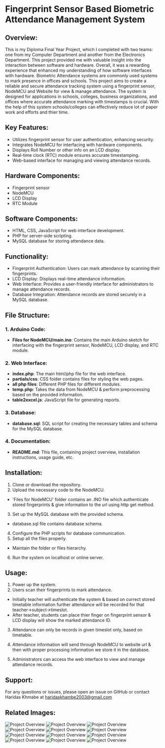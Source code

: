 
# Fingerprint Sensor Based Biometric Attendance Management System

## Overview:
This is my Diploma Final Year Project, which I completed with two teams: one from my Computer Department and another from the Electronics Department. This project provided me with valuable insight into the interaction between software and hardware. Overall, it was a rewarding experience that enhanced my understanding of how software interfaces with hardware. Biometric Attendance systems are commonly used systems to mark presence in offices and schools. This project aims to create a reliable and secure attendance tracking system using a fingerprint sensor, NodeMCU and Website for view & manage attendance. The system is designed for applications in schools, colleges, business organizations, and offices where accurate attendance marking with timestamps is crucial. With the help of this system schools/colleges can effectively reduce lot of paper work and efforts and thier time.

## Key Features:
- Utilizes fingerprint sensor for user authentication, enhancing security.
- Integrates NodeMCU for interfacing with hardware components.
- Displays Roll Number or other info on an LCD display.
- Real-time clock (RTC) module ensures accurate timestamping.
- Web-based interface for managing and viewing attendance records.

## Hardware Components:
- Fingerprint sensor
- NodeMCU
- LCD Display
- RTC Module


## Software Components:
- HTML, CSS, JavaScript for web interface development.
- PHP for server-side scripting.
- MySQL database for storing attendance data.

## Functionality:
- Fingerprint Authentication: Users can mark attendance by scanning their fingerprints.
- LCD Display: Displays real-time attendance information.
- Web Interface: Provides a user-friendly interface for administrators to manage attendance records.
- Database Integration: Attendance records are stored securely in a MySQL database.

## File Structure:

### 1. Arduino Code:
- **Files for NodeMCU/main.ino**: Contains the main Arduino sketch for interfacing with the fingerprint sensor, NodeMCU, LCD display, and RTC module.

### 2. Web Interface:
- **index.php**: The main html/php file for the web interface.
- **partials/css**: CSS folder contains files for styling the web pages.
- **all php files**: Different PHP files for different modules.
- **temp.php**: Takes the data from NodeMCU & perform preprocessing based on the provided information.
- **table2excel.js**: JavaScript file for generating reports.



### 3. Database:
- **database.sql**: SQL script for creating the necessary tables and schema for the MySQL database.

### 4. Documentation:
- **README.md**: This file, containing project overview, installation instructions, usage guide, etc.



## Installation:
1. Clone or download the repository.
2. Upload the necessary code to the NodeMCU. 
- 'Files for NodeMCU' folder contains an .INO file which authenticate stored fingerprints & give information to the url using http get method. 
3. Set up the MySQL database with the provided schema.
- database.sql file contains database schema.
4. Configure the PHP scripts for database communication.
5. Setup all the files  properly.
- Maintain the folder or files hierarchy. 
6. Run the system on localhost or online server.


## Usage:
1. Power up the system.
2. Users scan their fingerprints to mark attendance.
- Initially teacher will authenticate the system & based on currect stored timetable information further attendance will be recorded for that teacher->subject->timeslot.
- After teacher, students can place thier finger on fingerprint sensor & LCD display will show  the marked attendance ID.
3. Attendance can only be records in given timeslot only, based on timetable.

4. Attendance information will send through NodeMCU to website url & then with proper processing information we store it in the database.

5. Administrators can access the web interface to view and manage attendance records.


## Support:
For any questions or issues, please open an issue on GitHub or contact Haridas Khmabe at haridaskhambe2003@gmail.com

## Related Images:
![Project Overview](Outputs/login_1.png)
![Project Overview](Outputs/login_2_error.png)
![Project Overview](Outputs/dashboard.png)
![Project Overview](Outputs/att_class-1_1.png)
![Project Overview](Outputs/manage-s-insert-s_1.png)
![Project Overview](Outputs/manage-s-insert-s_2.png)
![Project Overview](Outputs/manage-s_delete-s_1.png)
![Project Overview](Outputs/report_3_excel_g.png)
![Project Overview](Outputs/admin-change-pwd_1.png)
![Project Overview](Outputs/db_login_table.png)
![Project Overview](Outputs/db_present_table.png)
![Project Overview](Outputs/db_student_table.png)




